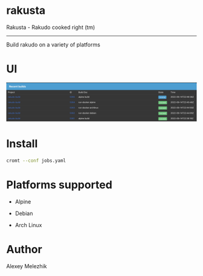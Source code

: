 # rakusta

Rakusta - Rakudo cooked right (tm)

---

Build rakudo on a variety of platforms

# UI

![UI](https://raw.githubusercontent.com/melezhik/rakusta/main/ui.png)

# Install

```bash
cromt --conf jobs.yaml
```

# Platforms supported

* Alpine

* Debian

* Arch Linux

# Author

Alexey Melezhik

